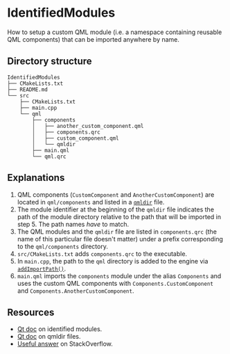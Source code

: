 # IdentifiedModules

How to setup a custom QML module (i.e. a namespace containing reusable QML components) that can be imported anywhere by name.

## Directory structure

```
IdentifiedModules
├── CMakeLists.txt
├── README.md
└── src
    ├── CMakeLists.txt
    ├── main.cpp
    └── qml
        ├── components
        │   ├── another_custom_component.qml
        │   ├── components.qrc
        │   ├── custom_component.qml
        │   └── qmldir
        ├── main.qml
        └── qml.qrc
```

## Explanations

1. QML components (`CustomComponent` and `AnotherCustomComponent`) are located in `qml/components` and listed in a [`qmldir`](https://doc.qt.io/qt-6/qtqml-modules-qmldir.html) file.
2. The module identifier at the beginning of the `qmldir` file indicates the path of the module directory relative to the path that will be imported in step 5. The path names *have* to match.
3. The QML modules and the `qmldir` file are listed in `components.qrc` (the name of this particular file doesn't matter) under a prefix corresponding to the `qml/components` directory.
3. `src/CMakeLists.txt` adds `components.qrc` to the executable.
4. In `main.cpp`, the path to the `qml` directory is added to the engine via [`addImportPath()`](https://doc.qt.io/qt-6/qqmlengine.html#addImportPath).
5. `main.qml` imports the `components` module under the alias `Components` and uses the custom QML components with `Components.CustomComponent` and `Components.AnotherCustomComponent`.

## Resources

- [Qt doc](https://doc.qt.io/qt-6/qtqml-modules-identifiedmodules.html) on identified modules.
- [Qt doc](https://doc.qt.io/qt-6/qtqml-modules-qmldir.html) on qmldir files.
- [Useful answer](https://stackoverflow.com/a/46096179/6203129) on StackOverflow.
